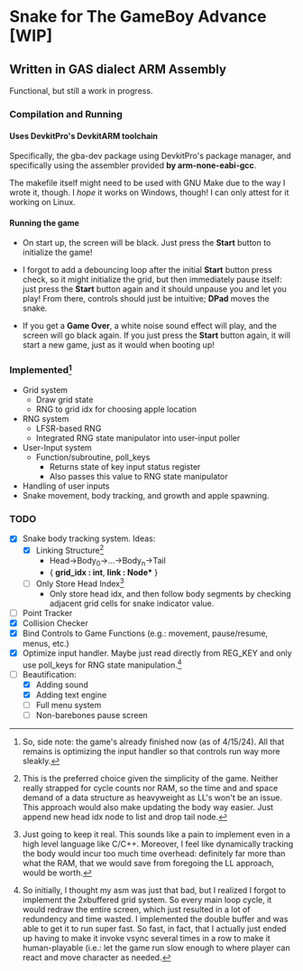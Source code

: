 # Snake for The GameBoy Advance [WIP]

## Written in GAS dialect ARM Assembly

Functional, but still a work in progress.

### Compilation and Running

#### Uses DevkitPro's DevkitARM toolchain

Specifically, the gba-dev package using DevkitPro's package manager, and specifically using the assembler provided
<b>by arm-none-eabi-gcc</b>.

The makefile itself might need to be used with GNU Make due to the way I wrote it, though.
I *hope* it works on Windows, though! I can only attest for it working on Linux.

#### Running the game

- On start up, the screen will be black. Just press the <b>Start</b> button to initialize the game! 

- I forgot to add a debouncing loop after the initial <b>Start</b> button press check, so it might initialize the grid, but then immediately pause itself:
    just press the <b>Start</b> button again and it should unpause you and let you play! From there, controls should just be intuitive;
    <b>DPad</b> moves the snake. 
- If you get a <b>Game Over</b>, a white noise sound effect will play, and the screen will go black again. If you just press 
  the <b>Start</b> button again, it will start a new game, just as it would when booting up!



### Implemented[^sidenote]

- Grid system
    - Draw grid state
    - RNG to grid idx for choosing apple location
- RNG system
    - LFSR-based RNG
    - Integrated RNG state manipulator into user-input poller
- User-Input system
    - Function/subroutine, poll_keys
        - Returns state of key input status register
        - Also passes this value to RNG state manipulator
- Handling of user inputs
- Snake movement, body tracking, and growth and apple spawning.

[^sidenote]: So, side note: the game's already finished now (as of 4/15/24).
    All that remains is optimizing the input handler so that controls run way more sleakly.


### TODO

- [x] Snake body tracking system. Ideas:
    - [x] Linking Structure[^1]
        - Head->Body<sub>0</sub>->...->Body<sub>n</sub>->Tail
        - { <b>grid_idx : int</b>, <b>link : Node*</b> }
    - [ ] Only Store Head Index[^2]
        - Only store head idx, and then follow body segments by 
          checking adjacent grid cells for snake indicator value.
- [ ] Point Tracker
- [x] Collision Checker
- [x] Bind Controls to Game Functions (e.g.: movement, pause/resume, menus, etc.)
- [x] Optimize input handler. Maybe just read directly from REG_KEY and only use poll_keys for RNG
   state manipulation.[^3]
- [ ] Beautification:
    - [x] Adding sound
    - [X] Adding text engine
    - [ ] Full menu system
    - [ ] Non-barebones pause screen

[^1]: This is the preferred choice given the simplicity of the game.
    Neither really strapped for cycle counts nor RAM, so the time and
    and space demand of a data structure as heavyweight as LL's 
    won't be an issue. This approach would also make updating the body
    way easier. Just append new head idx node to list and drop tail node.

[^2]: Just going to keep it real. This sounds like a pain to implement even
    in a high level language like C/C++. Moreover, I feel like dynamically 
    tracking the body would incur too much time overhead: definitely far 
    more than what the RAM, that we would save from foregoing the LL approach,
    would be worth.

[^3]: So initially, I thought my asm was just that bad, but I realized I forgot to implement the 2xbuffered
    grid system. So every main loop cycle, it would redraw the entire screen, which just resulted in a lot of
    redundency and time wasted. I implemented the double buffer and was able to get it to run super fast.
    So fast, in fact, that I actually just ended up having to make it invoke vsync several times in a row to make it
    human-playable (i.e.: let the game run slow enough to where player can react and move character as needed.


